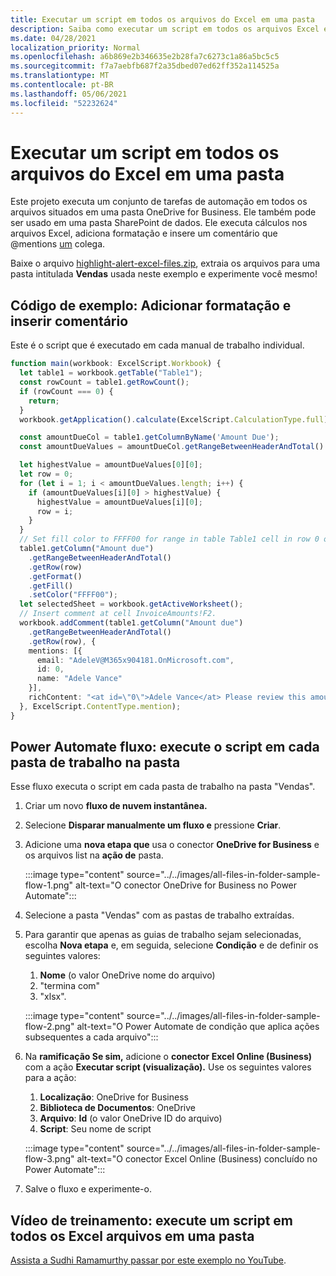 ```yaml
---
title: Executar um script em todos os arquivos do Excel em uma pasta
description: Saiba como executar um script em todos os arquivos Excel em uma pasta em OneDrive for Business.
ms.date: 04/28/2021
localization_priority: Normal
ms.openlocfilehash: a6b869e2b346635e2b28fa7c6273c1a86a5bc5c5
ms.sourcegitcommit: f7a7aebfb687f2a35dbed07ed62ff352a114525a
ms.translationtype: MT
ms.contentlocale: pt-BR
ms.lasthandoff: 05/06/2021
ms.locfileid: "52232624"
---
```

# <a name="run-a-script-on-all-excel-files-in-a-folder"></a>Executar um script em todos os arquivos do Excel em uma pasta

Este projeto executa um conjunto de tarefas de automação em todos os arquivos situados em uma pasta OneDrive for Business. Ele também pode ser usado em uma pasta SharePoint de dados.
Ele executa cálculos nos arquivos Excel, adiciona formatação e insere um comentário que @mentions [um](https://support.microsoft.com/office/90701709-5dc1-41c7-aa48-b01d4a46e8c7) colega.

Baixe o arquivo <a href="https://github.com/OfficeDev/office-scripts-docs/blob/master/docs/resources/samples/highlight-alert-excel-files.zip?raw=true">highlight-alert-excel-files.zip</a>, extraia os arquivos para uma pasta intitulada **Vendas** usada neste exemplo e experimente você mesmo!

## <a name="sample-code-add-formatting-and-insert-comment"></a>Código de exemplo: Adicionar formatação e inserir comentário

Este é o script que é executado em cada manual de trabalho individual.

```TypeScript
function main(workbook: ExcelScript.Workbook) {
  let table1 = workbook.getTable("Table1");
  const rowCount = table1.getRowCount();
  if (rowCount === 0) {
    return;
  }
  workbook.getApplication().calculate(ExcelScript.CalculationType.full);

  const amountDueCol = table1.getColumnByName('Amount Due');
  const amountDueValues = amountDueCol.getRangeBetweenHeaderAndTotal().getValues();

  let highestValue = amountDueValues[0][0];
  let row = 0;
  for (let i = 1; i < amountDueValues.length; i++) {
    if (amountDueValues[i][0] > highestValue) {
      highestValue = amountDueValues[i][0];
      row = i;
    }
  }
  // Set fill color to FFFF00 for range in table Table1 cell in row 0 on column "Amount due".
  table1.getColumn("Amount due")
    .getRangeBetweenHeaderAndTotal()
    .getRow(row)
    .getFormat()
    .getFill()
    .setColor("FFFF00");
  let selectedSheet = workbook.getActiveWorksheet();
  // Insert comment at cell InvoiceAmounts!F2.
  workbook.addComment(table1.getColumn("Amount due")
    .getRangeBetweenHeaderAndTotal()
    .getRow(row), {
    mentions: [{
      email: "AdeleV@M365x904181.OnMicrosoft.com",
      id: 0,
      name: "Adele Vance"
    }],
    richContent: "<at id=\"0\">Adele Vance</at> Please review this amount"
  }, ExcelScript.ContentType.mention);
}
```

## <a name="power-automate-flow-run-the-script-on-every-workbook-in-the-folder"></a>Power Automate fluxo: execute o script em cada pasta de trabalho na pasta

Esse fluxo executa o script em cada pasta de trabalho na pasta "Vendas".

1. Criar um novo **fluxo de nuvem instantânea.**
1. Selecione **Disparar manualmente um fluxo e** pressione **Criar**.
1. Adicione uma **nova etapa que** usa o conector **OneDrive for Business** e os arquivos list na **ação de** pasta.

    :::image type="content" source="../../images/all-files-in-folder-sample-flow-1.png" alt-text="O conector OneDrive for Business no Power Automate":::
1. Selecione a pasta "Vendas" com as pastas de trabalho extraídas.
1. Para garantir que apenas as guias de trabalho sejam selecionadas, escolha **Nova etapa** e, em seguida, selecione **Condição** e de definir os seguintes valores:
    1. **Nome** (o valor OneDrive nome do arquivo)
    1. "termina com"
    1. "xlsx".

    :::image type="content" source="../../images/all-files-in-folder-sample-flow-2.png" alt-text="O Power Automate de condição que aplica ações subsequentes a cada arquivo":::
1. Na **ramificação Se sim,** adicione o **conector Excel Online (Business)** com a ação **Executar script (visualização).** Use os seguintes valores para a ação:
    1. **Localização**: OneDrive for Business
    1. **Biblioteca de Documentos**: OneDrive
    1. **Arquivo**: **Id** (o valor OneDrive ID do arquivo)
    1. **Script**: Seu nome de script

    :::image type="content" source="../../images/all-files-in-folder-sample-flow-3.png" alt-text="O conector Excel Online (Business) concluído no Power Automate":::
1. Salve o fluxo e experimente-o.

## <a name="training-video-run-a-script-on-all-excel-files-in-a-folder"></a>Vídeo de treinamento: execute um script em todos os Excel arquivos em uma pasta

[Assista a Sudhi Ramamurthy passar por este exemplo no YouTube](https://youtu.be/xMg711o7k6w).
